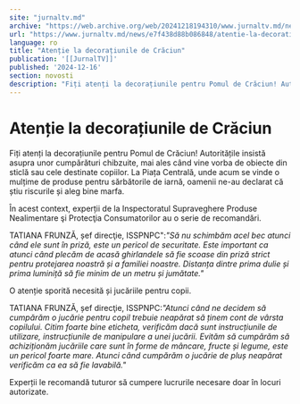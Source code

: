 ```yaml
---
site: "jurnaltv.md"
archive: "https://web.archive.org/web/20241218194310/www.jurnaltv.md/news/e7f438d88b086848/atentie-la-decoratiunile-de-craciun.html"
url: "https://www.jurnaltv.md/news/e7f438d88b086848/atentie-la-decoratiunile-de-craciun.html"
language: ro
title: "Atenție la decorațiunile de Crăciun"
publication: '[[JurnalTV]]'
published: '2024-12-16'
section: novosti
description: "Fiți atenți la decorațiunile pentru Pomul de Crăciun! Autoritățile insistă asupra unor cumpărături chibzuite, mai ales când vine vorba de obiecte din sticlă sau cele destinate copiilor. La Piața Centrală, unde acum se vinde o mulțime de produse pentru sărbătorile de iarnă, oamenii ne-au declarat că știu riscurile și aleg bine marfa."
---
```


# Atenție la decorațiunile de Crăciun

Fiți atenți la decorațiunile pentru Pomul de Crăciun! Autoritățile insistă asupra unor cumpărături chibzuite, mai ales când vine vorba de obiecte din sticlă sau cele destinate copiilor. La Piața Centrală, unde acum se vinde o mulțime de produse pentru sărbătorile de iarnă, oamenii ne-au declarat că știu riscurile și aleg bine marfa.

În acest context, experții de la Inspectoratul Supraveghere Produse Nealimentare şi Protecţia Consumatorilor au o serie de recomandări.

TATIANA FRUNZĂ, șef direcţie, ISSPNPC":*"Să nu schimbăm acel bec atunci când ele sunt în priză, este un pericol de securitate. Este important ca atunci când plecăm de acasă ghirlandele să fie scoase din priză strict pentru protejarea noastră și a familiei noastre. Distanța dintre prima dulie și prima luminiță să fie minim de un metru și jumătate."*

O atenție sporită necesită și jucăriile pentru copii.

TATIANA FRUNZĂ, șef direcţie, ISSPNPC:*"Atunci când ne decidem să cumpărăm o jucărie pentru copil trebuie neapărat să ținem cont de vârsta copilului. Citim foarte bine eticheta, verificăm dacă sunt instrucțiunile de utilizare, instrucțiunile de manipulare a unei jucării. Evităm să cumpărăm să achiziționăm jucăriile care sunt în forme de mâncare, fructe și legume, este un pericol foarte mare. Atunci când cumpărăm o jucărie de pluș neapărat verificăm ca ea să fie lavabilă."*

Experții le recomandă tuturor să cumpere lucrurile necesare doar în locuri autorizate.